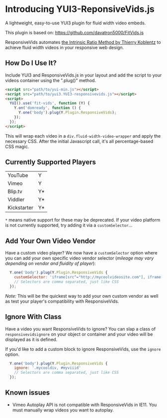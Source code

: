 # Introducing YUI3-ReponsiveVids.js
A lightweight, easy-to-use YUI3 plugin for fluid width video embeds.

This plugin is based on: https://github.com/davatron5000/FitVids.js

ResponsiveVids automates [the Intrinsic Ratio Method by Thierry Koblentz](http://www.alistapart.com/articles/creating-intrinsic-ratios-for-video/) to achieve fluid width videos in your responsive web design.

## How Do I Use It?
Include YUI3 and ResponsiveVids.js in your layout and add the script to your videos container using the ".plug()" method.

```html
<script src="path/to/yui-min.js"></script>
<script src="path/to/yui3.YUI3-responsivevids.js"></script>
<script>
  YUI().use('fit-vids', function (Y) {
    Y.on('domready', function () {
      Y.one('body').plug(Y.Plugin.ResponsiveVids);
    });
  });
</script>
```

This will wrap each video in a `div.fluid-width-video-wrapper` and apply the necessary CSS. After the initial Javascript call, it's all percentage-based CSS magic.

## Currently Supported Players

<table>
<tr><td>YouTube</td><td>Y</td></tr>
<tr><td>Vimeo</td><td>Y</td></tr>
<tr><td>Blip.tv</td><td>Y*</td></tr>
<tr><td>Viddler</td><td>Y*</td></tr>
<tr><td>Kickstarter</td><td> Y*</td></tr>
</table>

`*` means native support for these may be deprecated. If your video platform is not currently supported, try adding it via a `customSelector`...

## Add Your Own Video Vendor
Have a custom video player? We now have a `customSelector` option where you can add your own specific video vendor selector (_mileage may vary depending on vendor and fluidity of player_):

```javascript
  Y.one('body').plug(Y.Plugin.ResponsiveVids {
    customSelector: 'iframe[src^="http://mycoolvideosite.com"], iframe[src^="http://myviiids.com"]'
    // Selectors are comma separated, just like CSS
  });
```

_Note:_ This will be the quickest way to add your own custom vendor as well as test your player's compatibility with ResponsiveVids.

## Ignore With Class
Have a video you want ResponsiveVids to ignore? You can slap a class of `responsivevidsignore` on your object or container and your video will be displayed as it is defined.

If you'd like to add a custom block to ignore ResponsiveVids, use the `ignore` option.

```javascript
  Y.one('body').plug(Y.Plugin.ResponsiveVids {
    ignore: '.mycooldiv, #myviiid'
    // Selectors are comma separated, just like CSS
  });
```

## Known issues

* Vimeo Autoplay API is not compatible with ResponsiveVids in IE11. You must manually wrap videos you want to autoplay.
